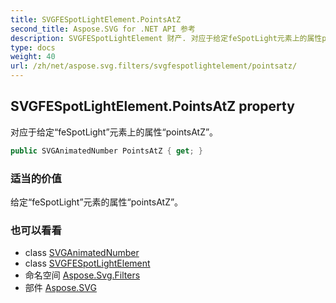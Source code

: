```yaml
---
title: SVGFESpotLightElement.PointsAtZ
second_title: Aspose.SVG for .NET API 参考
description: SVGFESpotLightElement 财产. 对应于给定feSpotLight元素上的属性pointsAtZ
type: docs
weight: 40
url: /zh/net/aspose.svg.filters/svgfespotlightelement/pointsatz/
---
```

## SVGFESpotLightElement.PointsAtZ property

对应于给定“feSpotLight”元素上的属性“pointsAtZ”。

```csharp
public SVGAnimatedNumber PointsAtZ { get; }
```

### 适当的价值

给定“feSpotLight”元素的属性“pointsAtZ”。

### 也可以看看

* class [SVGAnimatedNumber](../../../aspose.svg.datatypes/svganimatednumber/)
* class [SVGFESpotLightElement](../)
* 命名空间 [Aspose.Svg.Filters](../../svgfespotlightelement/)
* 部件 [Aspose.SVG](../../../)


